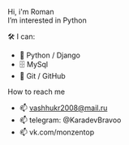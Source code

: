 Hi, i'm Roman <br>
I’m interested in Python

🛠 I can:
- 🔧 Python / Django 
- 🗄 MySql
- 🌱 Git / GitHub



How to reach me
- 📫 vashhukr2008@mail.ru
- 📫 telegram: @KaradevBravoo
- 📫 vk.com/monzentop


